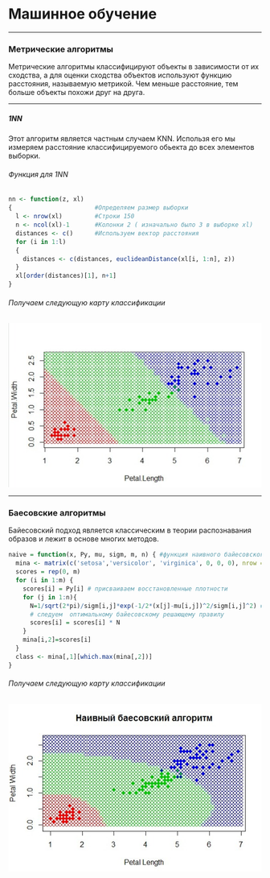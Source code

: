 # Машинное обучение
***
### Метрические алгоритмы
Метрические алгоритмы классифицируют объекты в зависимости от их сходства, а для оценки сходства объектов используют функцию расстояния, называемую метрикой. Чем меньше расстояние, тем больше объекты похожи друг на друга.
***
##### 1NN
 Этот алгоритм является частным случаем KNN. Использя его мы измеряем расстояние классифицируемого обьекта до всех элементов выборки.
###### Функция для 1NN
```R
nn <- function(z, xl) 
{                       #Определяем размер выборки
  l <- nrow(xl)         #Строки 150       
  n <- ncol(xl)-1       #Колонки 2 ( изначально было 3 в выборке xl)
  distances <- c()      #Используем вектор расстояния
  for (i in 1:l)
  {
    distances <- c(distances, euclideanDistance(xl[i, 1:n], z))
  }
  xl[order(distances)[1], n+1]
} 
```

###### Получаем следующую карту классификации
![Иллюстрация к проекту](https://github.com/MinaevYuriy/SMPR/blob/master/1G_7rOwyOS4.jpg)

***
### Баесовские алгоритмы
Байесовский подход является классическим в теории распознавания образов и лежит в основе многих методов.
```R
naive = function(x, Py, mu, sigm, m, n) { #функция наивного байесовского классификатора
  mina <- matrix(c('setosa','versicolor', 'virginica', 0, 0, 0), nrow = 3, ncol = 2) #3 класса, 2 признака
  scores = rep(0, m) 
  for (i in 1:m) {
    scores[i] = Py[i] # присваиваем восстановленные плотности
    for (j in 1:n){
      N=1/sqrt(2*pi)/sigm[i,j]*exp(-1/2*(x[j]-mu[i,j])^2/sigm[i,j]^2) #гауссовское нормальнное распределение
      # следуем  оптимальному байесовскому решающему правилу
      scores[i] = scores[i] * N 
    }
    mina[i,2]=scores[i]
  }
  class <- mina[,1][which.max(mina[,2])]
}

```
###### Получаем следующую карту классификации
![Иллюстрация к проекту](https://github.com/MinaevYuriy/SMPR/blob/master/yN3XIGM0m0I.jpg)
    
      


